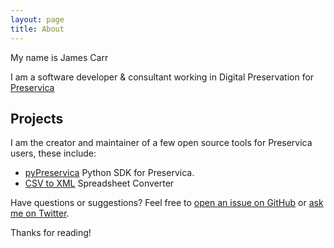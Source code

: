 ```yaml
---
layout: page
title: About
---
```


My name is James Carr

I am a software developer & consultant working in Digital Preservation for [Preservica](https://preservica.com/)

## Projects

I am the creator and maintainer of a few open source tools for Preservica users, these include:

* [pyPreservica](https://pypreservica.readthedocs.io/) Python SDK for Preservica.
* [CSV to XML](https://pypreservica.pythonanywhere.com/)  Spreadsheet Converter



Have questions or suggestions? Feel free to [open an issue on GitHub](https://github.com/carj) or [ask me on Twitter](https://twitter.com/JamesPreservica).

Thanks for reading!
